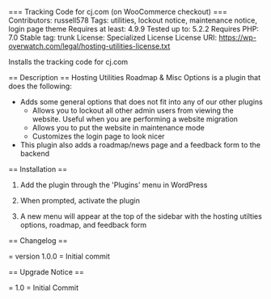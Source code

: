 === Tracking Code for cj.com (on WooCommerce checkout) ===
Contributors: russell578
Tags: utilities, lockout notice, maintenance notice, login page theme
Requires at least: 4.9.9
Tested up to: 5.2.2
Requires PHP: 7.0
Stable tag: trunk
License: Specialized License
License URI: https://wp-overwatch.com/legal/hosting-utilities-license.txt

Installs the tracking code for cj.com

== Description ==
Hosting Utilities Roadmap & Misc Options is a plugin that does the following:

- Adds some general options that does not fit into any of our other plugins
    - Allows you to lockout all other admin users from viewing the website. Useful when you are performing a website migration
    - Allows you to put the website in maintenance mode
    - Customizes the login page to look nicer
- This plugin also adds a roadmap/news page and a feedback form to the backend

== Installation ==

1) Add the plugin through the 'Plugins' menu in WordPress

2) When prompted, activate the plugin

3) A new menu will appear at the top of the sidebar with the hosting utilties options, roadmap, and feedback form

<!--== Screenshots ==

1. The roadmap page.-->

== Changelog ==

= version 1.0.0 =
Initial commit

== Upgrade Notice ==

= 1.0 =
Initial Commit
